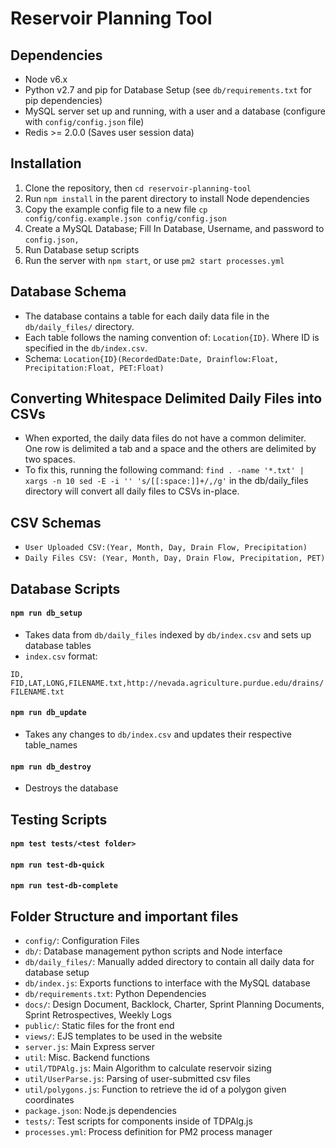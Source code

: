 # Reservoir Planning Tool

## Dependencies
- Node v6.x
- Python v2.7 and pip for Database Setup (see `db/requirements.txt` for pip dependencies)
- MySQL server set up and running, with a user and a database (configure with `config/config.json` file)
- Redis >= 2.0.0 (Saves user session data)

## Installation
1. Clone the repository, then `cd reservoir-planning-tool`
2. Run `npm install` in the parent directory to install Node dependencies
3. Copy the example config file to a new file `cp config/config.example.json config/config.json`
4. Create a MySQL Database; Fill In Database, Username, and password to `config.json,`
5. Run Database setup scripts
6. Run the server with `npm start`, or use `pm2 start processes.yml`

## Database Schema
- The database contains a table for each daily data file in the `db/daily_files/` directory.
- Each table follows the naming convention of: `Location{ID}`. Where ID is specified in the `db/index.csv`.
- Schema: `Location{ID}(RecordedDate:Date, Drainflow:Float, Precipitation:Float, PET:Float)`

## Converting Whitespace Delimited Daily Files into CSVs
- When exported, the daily data files do not have a common delimiter. One row is delimited a tab and a space and the others are delimited by two spaces.
- To fix this, running the following command: `find . -name '*.txt' | xargs -n 10 sed -E -i '' 's/[[:space:]]+/,/g'` in the db/daily_files directory will convert all daily files to CSVs in-place.

## CSV Schemas
- `User Uploaded CSV:(Year, Month, Day, Drain Flow, Precipitation)`
- `Daily Files CSV: (Year, Month, Day, Drain Flow, Precipitation, PET)`

## Database Scripts

#### `npm run db_setup`
- Takes data from `db/daily_files` indexed by `db/index.csv` and sets up database tables
- `index.csv` format:

`ID, FID,LAT,LONG,FILENAME.txt,http://nevada.agriculture.purdue.edu/drains/FILENAME.txt`

#### `npm run db_update`
- Takes any changes to `db/index.csv` and updates their respective table_names

#### `npm run db_destroy`
- Destroys the database

## Testing Scripts
#### `npm test tests/<test folder>`
#### `npm run test-db-quick`
#### `npm run test-db-complete`

## Folder Structure and important files
- `config/`: Configuration Files
- `db/`: Database management python scripts and Node interface
- `db/daily_files/`: Manually added directory to contain all daily data for database setup
- `db/index.js`: Exports functions to interface with the MySQL database
- `db/requirements.txt`: Python Dependencies
- `docs/`: Design Document, Backlock, Charter, Sprint Planning Documents, Sprint Retrospectives, Weekly Logs
- `public/`: Static files for the front end
- `views/`: EJS templates to be used in the website
- `server.js`: Main Express server
- `util`: Misc. Backend functions
- `util/TDPAlg.js`: Main Algorithm to calculate reservoir sizing
- `util/UserParse.js`: Parsing of user-submitted csv files
- `util/polygons.js`: Function to retrieve the id of a polygon given coordinates
- `package.json`: Node.js dependencies
- `tests/`: Test scripts for components inside of TDPAlg.js
- `processes.yml`: Process definition for PM2 process manager
